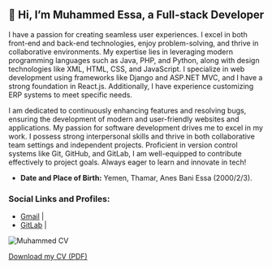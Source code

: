 ## 👋 Hi, I’m Muhammed Essa, a Full-stack Developer

I have a passion for creating seamless user experiences. I excel in both front-end and back-end technologies, enjoy problem-solving, and thrive in collaborative environments. My expertise lies in leveraging modern programming languages such as Java, PHP, and Python, along with design technologies like XML, HTML, CSS, and JavaScript. I specialize in web development using frameworks like Django and ASP.NET MVC, and I have a strong foundation in React.js. Additionally, I have experience customizing ERP systems to meet specific needs.

I am dedicated to continuously enhancing features and resolving bugs, ensuring the development of modern and user-friendly websites and applications. My passion for software development drives me to excel in my work. I possess strong interpersonal skills and thrive in both collaborative team settings and independent projects. Proficient in version control systems like Git, GitHub, and GitLab, I am well-equipped to contribute effectively to project goals. Always eager to learn and innovate in tech!

- **Date and Place of Birth:** Yemen, Thamar, Anes Bani Essa (2000/2/3).

### Social Links and Profiles:
- <a href="mailto:emuhammedhamoud@gmail.com">Gmail</a> | 
- <a href="https://gitlab.com/emuhammedhamoud">GitLab</a> | 


![Muhammed CV](https://github.com/IbnEissa/IbnEissa/blob/main/YourCV.png?raw=true)

[Download my CV (PDF)](https://github.com/IbnEissa/IbnEissa/blob/main/YourCV.pdf)

<!---
YourUsername/YourRepo is a ✨ special ✨ repository because its `README.md` (this file) appears on your GitHub profile.
You can click the Preview link to take a look at your changes.
--->
